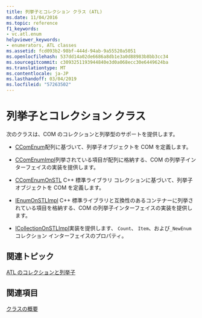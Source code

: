 ```yaml
---
title: 列挙子とコレクション クラス (ATL)
ms.date: 11/04/2016
ms.topic: reference
f1_keywords:
- vc.atl.enum
helpviewer_keywords:
- enumerators, ATL classes
ms.assetid: fcd093b2-98bf-444d-94ab-9a55520a5051
ms.openlocfilehash: 537dd14a02de6686a8db1e3a0d88983b8bb3cc34
ms.sourcegitcommit: c3093251193944840e3d0a068ecc30e6449624ba
ms.translationtype: MT
ms.contentlocale: ja-JP
ms.lasthandoff: 03/04/2019
ms.locfileid: "57263502"
---
```

# <a name="enumerators-and-collections-classes"></a>列挙子とコレクション クラス

次のクラスは、COM のコレクションと列挙型のサポートを提供します。

- [CComEnum](../atl/reference/ccomenum-class.md)配列に基づいて、列挙子オブジェクトを COM を定義します。

- [CComEnumImpl](../atl/reference/ccomenumimpl-class.md)列挙されている項目が配列に格納する、COM の列挙子インターフェイスの実装を提供します。

- [CComEnumOnSTL](../atl/reference/ccomenumonstl-class.md) C++ 標準ライブラリ コレクションに基づいて、列挙子オブジェクトを COM を定義します。

- [IEnumOnSTLImpl](../atl/reference/ienumonstlimpl-class.md) C++ 標準ライブラリと互換性のあるコンテナーに列挙されている項目を格納する、COM の列挙子インターフェイスの実装を提供します。

- [ICollectionOnSTLImpl](../atl/reference/icollectiononstlimpl-class.md)実装を提供します、 `Count`、 `Item`、および`_NewEnum`コレクション インターフェイスのプロパティ。

## <a name="related-articles"></a>関連トピック

[ATL のコレクションと列挙子](../atl/atl-collections-and-enumerators.md)

## <a name="see-also"></a>関連項目

[クラスの概要](../atl/atl-class-overview.md)
